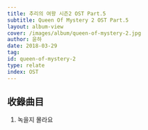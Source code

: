 ```yaml
---
title: 추리의 여왕 시즌2 OST Part.5
subtitle: Queen Of Mystery 2 OST Part.5
layout: album-view
cover: /images/album/queen-of-mystery-2.jpg
author: 윤하
date: 2018-03-29
tag:
id: queen-of-mystery-2
type: relate
index: OST
---
```


## 收錄曲目

1. 녹을지 몰라요

